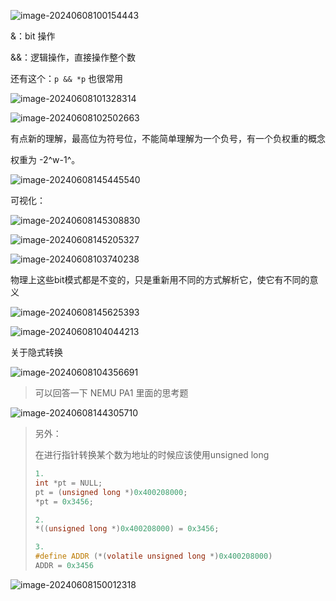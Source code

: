 

![image-20240608100154443](pic/image-20240608100154443.png)

&：bit 操作

&&：逻辑操作，直接操作整个数

还有这个：`p && *p` 也很常用



![image-20240608101328314](pic/image-20240608101328314.png)





![image-20240608102502663](pic/image-20240608102502663.png)

有点新的理解，最高位为符号位，不能简单理解为一个负号，有一个负权重的概念

权重为 -2^w-1^。

![image-20240608145445540](pic/image-20240608145445540.png)





可视化：

![image-20240608145308830](pic/image-20240608145308830.png)

![image-20240608145205327](pic/image-20240608145205327.png)







![image-20240608103740238](pic/image-20240608103740238.png)

物理上这些bit模式都是不变的，只是重新用不同的方式解析它，使它有不同的意义

![image-20240608145625393](pic/image-20240608145625393.png)





![image-20240608104044213](pic/image-20240608104044213.png)





关于隐式转换

![image-20240608104356691](pic/image-20240608104356691.png)

> 可以回答一下 NEMU PA1 里面的思考题

![image-20240608144305710](pic/image-20240608144305710.png)

> 另外：
>
> 在进行指针转换某个数为地址的时候应该使用unsigned long 
>
> ```c
> 1.
> int *pt = NULL;
> pt = (unsigned long *)0x400208000;
> *pt = 0x3456;
> 
> 2.
> *((unsigned long *)0x400208000) = 0x3456;
> 
> 3.
> #define ADDR (*(volatile unsigned long *)0x400208000)
> ADDR = 0x3456
> ```

![image-20240608150012318](pic/image-20240608150012318.png)



